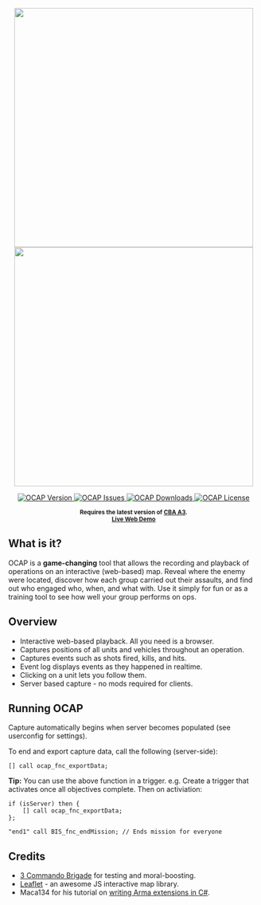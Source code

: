 <p align="center">
    <img src="https://i.imgur.com/4Z16B8J.png" width="480">
    <img src="https://i.imgur.com/67L12wKl.jpg" width="480">
</p>

<p align="center">
    <a href="https://github.com/mistergoodson/OCAP/releases/latest">
        <img src="https://img.shields.io/badge/Version-0.5.1-blue.svg?style=flat-square" alt="OCAP Version">
    </a>
    <a href="https://github.com/mistergoodson/OCAP/issues">
        <img src="https://img.shields.io/github/issues-raw/mistergoodson/OCAP.svg?style=flat-square&label=Issues" alt="OCAP Issues">
    </a>
    <a href="https://github.com/mistergoodson/OCAP/releases">
        <img src="https://img.shields.io/github/downloads/mistergoodson/OCAP/total.svg?style=flat-square&label=Downloads" alt="OCAP Downloads">
    </a>
    <a href="https://github.com/mistergoodson/OCAP/blob/master/LICENSE">
        <img src="https://img.shields.io/badge/License-GPLv3-red.svg?style=flat-square" alt="OCAP License">
    </a>
</p>

<p align="center">
    <sup><strong>Requires the latest version of <a href="https://github.com/CBATeam/CBA_A3/releases">CBA A3</a>.</strong></sup></br>
    <sup><strong><a href="http://www.3commandobrigade.com:8080/ocap-demo/">Live Web Demo</a></strong></sup>
</p>

## What is it?
OCAP is a **game-changing** tool that allows the recording and playback of operations on an interactive (web-based) map.
Reveal where the enemy were located, discover how each group carried out their assaults, and find out who engaged who, when, and what with.
Use it simply for fun or as a training tool to see how well your group performs on ops.

## Overview

* Interactive web-based playback. All you need is a browser.
* Captures positions of all units and vehicles throughout an operation.
* Captures events such as shots fired, kills, and hits.
* Event log displays events as they happened in realtime.
* Clicking on a unit lets you follow them.
* Server based capture - no mods required for clients.

## Running OCAP
Capture automatically begins when server becomes populated (see userconfig for settings).

To end and export capture data, call the following (server-side):

`[] call ocap_fnc_exportData;`

**Tip:** You can use the above function in a trigger.
e.g. Create a trigger that activates once all objectives complete. Then on activiation:
```
if (isServer) then {
    [] call ocap_fnc_exportData;
};

"end1" call BIS_fnc_endMission; // Ends mission for everyone
```

## Credits

* [3 Commando Brigade](http://www.3commandobrigade.com/) for testing and moral-boosting.
* [Leaflet](http://leafletjs.com/) - an awesome JS interactive map library.
* Maca134 for his tutorial on [writing Arma extensions in C#](http://maca134.co.uk/tutorial/write-an-arma-extension-in-c-sharp-dot-net/).
